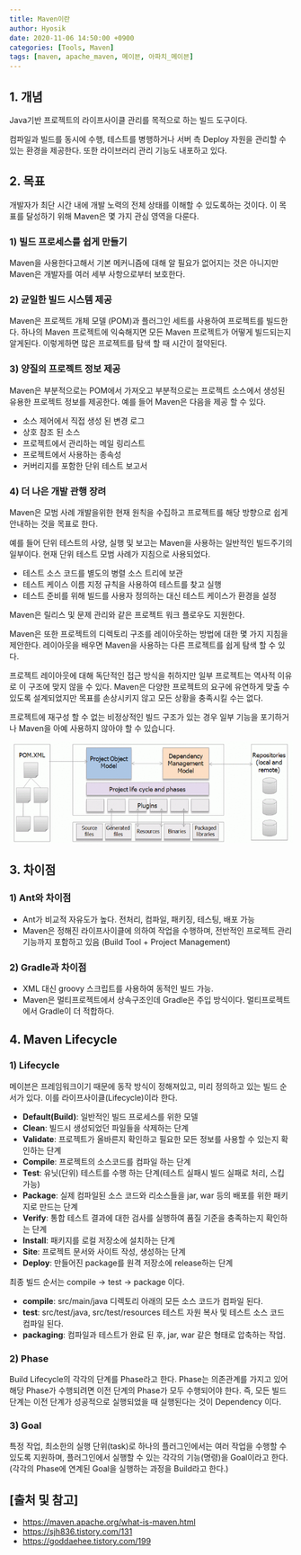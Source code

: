 ```yaml
---
title: Maven이란
author: Hyosik
date: 2020-11-06 14:50:00 +0900
categories: [Tools, Maven]
tags: [maven, apache_maven, 메이븐, 아파치_메이븐]
---
```


## 1. 개념
Java기반 프로젝트의 라이프사이클 관리를 목적으로 하는 빌드 도구이다.

컴파일과 빌드를 동시에 수행, 테스트를 병행하거나 서버 측 Deploy 자원을 관리할 수 있는 환경을 제공한다. 또한 라이브러리 관리 기능도 내포하고 있다.

## 2. 목표
개발자가 최단 시간 내에 개발 노력의 전체 상태를 이해할 수 있도록하는 것이다. 이 목표를 달성하기 위해 Maven은 몇 가지 관심 영역을 다룬다.

### 1) 빌드 프로세스를 쉽게 만들기
Maven을 사용한다고해서 기본 메커니즘에 대해 알 필요가 없어지는 것은 아니지만 Maven은 개발자를 여러 세부 사항으로부터 보호한다.

### 2) 균일한 빌드 시스템 제공
Maven은 프로젝트 개체 모델 (POM)과 플러그인 세트를 사용하여 프로젝트를 빌드한다. 하나의 Maven 프로젝트에 익숙해지면 모든 Maven 프로젝트가 어떻게 빌드되는지 알게된다. 이렇게하면 많은 프로젝트를 탐색 할 때 시간이 절약된다.

### 3) 양질의 프로젝트 정보 제공
Maven은 부분적으로는 POM에서 가져오고 부분적으로는 프로젝트 소스에서 생성된 유용한 프로젝트 정보를 제공한다. 예를 들어 Maven은 다음을 제공 할 수 있다.

* 소스 제어에서 직접 생성 된 변경 로그
* 상호 참조 된 소스
* 프로젝트에서 관리하는 메일 링리스트
* 프로젝트에서 사용하는 종속성
* 커버리지를 포함한 단위 테스트 보고서

### 4) 더 나은 개발 관행 장려
Maven은 모범 사례 개발을위한 현재 원칙을 수집하고 프로젝트를 해당 방향으로 쉽게 안내하는 것을 목표로 한다.

예를 들어 단위 테스트의 사양, 실행 및 보고는 Maven을 사용하는 일반적인 빌드주기의 일부이다. 현재 단위 테스트 모범 사례가 지침으로 사용되었다.

* 테스트 소스 코드를 별도의 병렬 소스 트리에 보관
* 테스트 케이스 이름 지정 규칙을 사용하여 테스트를 찾고 실행
* 테스트 준비를 위해 빌드를 사용자 정의하는 대신 테스트 케이스가 환경을 설정

Maven은 릴리스 및 문제 관리와 같은 프로젝트 워크 플로우도 지원한다.

Maven은 또한 프로젝트의 디렉토리 구조를 레이아웃하는 방법에 대한 몇 가지 지침을 제안한다. 레이아웃을 배우면 Maven을 사용하는 다른 프로젝트를 쉽게 탐색 할 수 있다.

프로젝트 레이아웃에 대해 독단적인 접근 방식을 취하지만 일부 프로젝트는 역사적 이유로 이 구조에 맞지 않을 수 있다. Maven은 다양한 프로젝트의 요구에 유연하게 맞출 수 있도록 설계되었지만 목표를 손상시키지 않고 모든 상황을 충족시킬 수는 없다.

프로젝트에 재구성 할 수 없는 비정상적인 빌드 구조가 있는 경우 일부 기능을 포기하거나 Maven을 아예 사용하지 않아야 할 수 있습니다.

![img001](/assets/img/2020-11-06-what-is-maven/img001.png)

## 3. 차이점

### 1) Ant와 차이점

* Ant가 비교적 자유도가 높다. 전처리, 컴파일, 패키징, 테스팅, 배포 가능
* Maven은 정해진 라이프사이클에 의하여 작업을 수행하며, 전반적인 프로젝트 관리 기능까지 포함하고 있음 (Build Tool + Project Management)

### 2) Gradle과 차이점

* XML 대신 groovy 스크립트를 사용하여 동적인 빌드 가능.
* Maven은 멀티프로젝트에서 상속구조인데 Gradle은 주입 방식이다. 멀티프로젝트에서 Gradle이 더 적합하다.

## 4. Maven Lifecycle

### 1) Lifecycle
메이븐은 프레임워크이기 때문에 동작 방식이 정해져있고, 미리 정의하고 있는 빌드 순서가 있다. 이를 라이프사이클(Lifecycle)이라 한다.

* **Default(Build)**: 일반적인 빌드 프로세스를 위한 모델
* **Clean**: 빌드시 생성되었던 파일들을 삭제하는 단계
* **Validate**: 프로젝트가 올바른지 확인하고 필요한 모든 정보를 사용할 수 있는지 확인하는 단계
* **Compile**: 프로젝트의 소스코드를 컴파일 하는 단계
* **Test**: 유닛(단위) 테스트를 수행 하는 단계(테스트 실패시 빌드 실패로 처리, 스킵 가능)
* **Package**: 실제 컴파일된 소스 코드와 리소스들을 jar, war 등의 배포를 위한 패키지로 만드는 단계
* **Verify**: 통합 테스트 결과에 대한 검사를 실행하여 품질 기준을 충족하는지 확인하는 단계
* **Install**: 패키지를 로컬 저장소에 설치하는 단계
* **Site**: 프로젝트 문서와 사이트 작성, 생성하는 단계
* **Deploy**: 만들어진 package를 원격 저장소에 release하는 단계

최종 빌드 순서는 compile → test → package 이다.

* **compile**: src/main/java 디렉토리 아래의 모든 소스 코드가 컴파일 된다.
* **test**: src/test/java, src/test/resources 테스트 자원 복사 및 테스트 소스 코드 컴파일 된다.
* **packaging**: 컴파일과 테스트가 완료 된 후, jar, war 같은 형태로 압축하는 작업.

### 2) Phase
Build Lifecycle의 각각의 단계를 Phase라고 한다. Phase는 의존관계를 가지고 있어 해당 Phase가 수행되려면 이전 단계의 Phase가 모두 수행되어야 한다. 즉, 모든 빌드단계는 이전 단계가 성공적으로 실행되었을 때 실행된다는 것이 Dependency 이다.

### 3) Goal
특정 작업, 최소한의 실행 단위(task)로 하나의 플러그인에서는 여러 작업을 수행할 수 있도록 지원하며, 플러그인에서 실행할 수 있는 각각의 기능(명령)을 Goal이라고 한다. (각각의 Phase에 연계된 Goal을 실행하는 과정을 Build라고 한다.)

## [출처 및 참고]
* <https://maven.apache.org/what-is-maven.html>
* <https://sjh836.tistory.com/131>
* <https://goddaehee.tistory.com/199>
